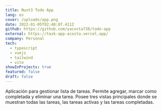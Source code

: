 ```yaml
---
title: Nuxt3 Todo App
lang: es
cover: /uploads/app.png
date: 2022-01-05T02:48:07.411Z
github: https://github.com/yacosta738/todo-app
external: https://task-app-acosta.vercel.app/
company: Personal
tech:
  - typescript
  - vuejs
  - tailwind
  - vite
showInProjects: true
featured: false
draft: false
---
```

Aplicación para gestionar lista de tareas. Permite agregar, marcar como completada y eliminar una tarea. Posee tres vistas principales donde se muestran todas las tareas, las tareas activas y las tareas completadas.
